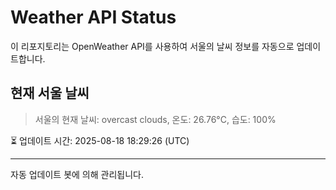 
# Weather API Status

이 리포지토리는 OpenWeather API를 사용하여 서울의 날씨 정보를 자동으로 업데이트합니다.

## 현재 서울 날씨
> 서울의 현재 날씨: overcast clouds, 온도: 26.76°C, 습도: 100%

⏳ 업데이트 시간: 2025-08-18 18:29:26 (UTC)

---
자동 업데이트 봇에 의해 관리됩니다.
